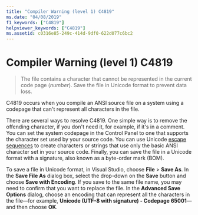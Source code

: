 ```yaml
---
title: "Compiler Warning (level 1) C4819"
ms.date: "04/08/2019"
f1_keywords: ["C4819"]
helpviewer_keywords: ["C4819"]
ms.assetid: c0316e85-249c-414d-9df0-622d077c6bc2
---
```

# Compiler Warning (level 1) C4819

> The file contains a character that cannot be represented in the current code page (*number*). Save the file in Unicode format to prevent data loss.

C4819 occurs when you compile an ANSI source file on a system using a codepage that can't represent all characters in the file.

There are several ways to resolve C4819. One simple way is to remove the offending character, if you don't need it, for example, if it's in a comment. You can set the system codepage in the Control Panel to one that supports the character set used by your source code. You can use Unicode [escape sequences](../../c-language/escape-sequences.md) to create characters or strings that use only the basic ANSI character set in your source code. Finally, you can save the file in a Unicode format with a signature, also known as a byte-order mark (BOM).

To save a file in Unicode format, in Visual Studio, choose **File** > **Save As**. In the **Save File As** dialog box, select the drop-down on the **Save** button and choose **Save with Encoding**. If you save to the same file name, you may need to confirm that you want to replace the file. In the **Advanced Save Options** dialog, choose an encoding that can represent all the characters in the file—for example, **Unicode (UTF-8 with signature) - Codepage 65001**—and then choose **OK**.
